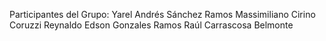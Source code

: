 Participantes del Grupo:
Yarel Andrés Sánchez Ramos
Massimiliano Cirino Coruzzi
Reynaldo Edson Gonzales Ramos
Raúl Carrascosa Belmonte

